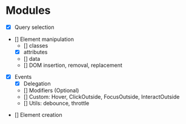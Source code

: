 # Modules

- [x] Query selection
- [] Element manipulation
  - [] classes
  - [x] attributes
  - [] data
  - [] DOM insertion, removal, replacement
- [x] Events
  - [x] Delegation
  - [] Modifiers (Optional)
  - [] Custom: Hover, ClickOutside, FocusOutside, InteractOutside
  - [] Utils: debounce, throttle
- [] Element creation